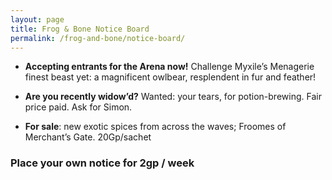 ```yaml
---
layout: page
title: Frog & Bone Notice Board
permalink: /frog-and-bone/notice-board/
---
```


- **Accepting entrants for the Arena now!** Challenge Myxile’s Menagerie finest beast yet: a magnificent owlbear, resplendent in fur and feather!
  
- **Are you recently widow’d?** Wanted: your tears, for potion-brewing. Fair price paid. Ask for Simon. 
  
- **For sale**: new exotic spices from across the waves; Froomes of Merchant’s Gate. 20Gp/sachet
  
### Place your own notice for 2gp / week 